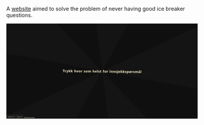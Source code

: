 A [website](questiongenerator.vercel.app) aimed to solve the problem of never having good ice breaker questions.

![MainSC](./readmeSC/mainSC.png)
